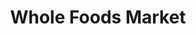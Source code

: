 ---
title: "Whole Foods Market"
url: /tucson/whole-foods-market-east-river-road/
shop: supermarket
---